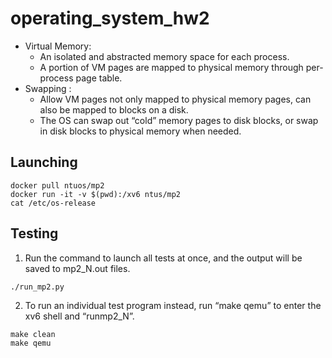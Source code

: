 # operating_system_hw2

- Virtual Memory:
    - An isolated and abstracted memory space for each process.
    - A portion of VM pages are mapped to physical memory through per-process page table.
- Swapping :
    - Allow VM pages not only mapped to physical memory pages, can also be mapped to
blocks on a disk.
    - The OS can swap out “cold” memory pages to disk blocks, or swap in disk blocks to physical memory when needed.

## Launching

```shell
docker pull ntuos/mp2
docker run -it -v $(pwd):/xv6 ntus/mp2
cat /etc/os-release
```

## Testing

1. Run the command to launch all tests at once, and the output will be saved to mp2_N.out files.
```shell
./run_mp2.py
```
2. To run an individual test program instead, run “make qemu” to enter the xv6 shell and “runmp2_N”.
```shell
make clean
make qemu
```